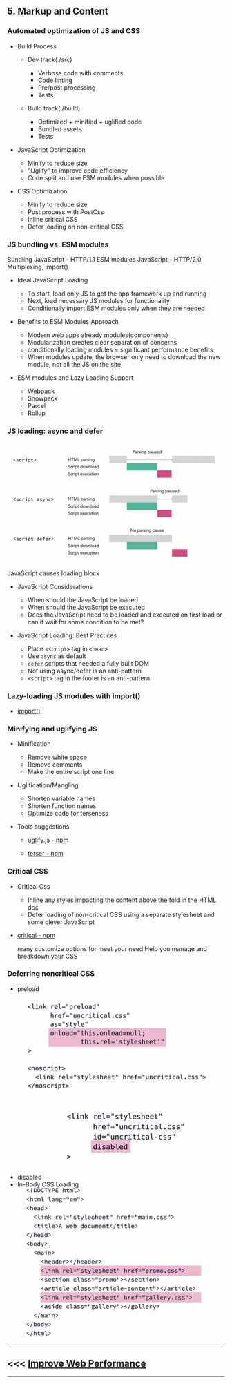 ## 5. Markup and Content

### Automated optimization of JS and CSS

- Build Process

  - Dev track(./src)

    - Verbose code with comments
    - Code linting
    - Pre/post processing
    - Tests

  - Build track(./build)

    - Optimized + minified + uglified code
    - Bundled assets
    - Tests

- JavaScript Optimization

  - Minify to reduce size
  - "Uglify" to improve code efficiency
  - Code split and use ESM modules when possible

- CSS Optimization

  - Minify to reduce size
  - Post process with PostCss
  - Inline critical CSS
  - Defer loading on non-critical CSS

### JS bundling vs. ESM modules

Bundling JavaScript - HTTP/1.1
ESM modules JavaScript - HTTP/2.0 Multiplexing, import()

- Ideal JavaScript Loading

  - To start, load only JS to get the app framework up and running
  - Next, load necessary JS modules for functionality
  - Conditionally import ESM modules only when they are needed

- Benefits to ESM Modules Approach

  - Modern web apps already modules(components)
  - Modularization creates clear separation of concerns
  - conditionally loading modules = significant performance benefits
  - When modules update, the browser only need to download the new module, not all the JS on the site

- ESM modules and Lazy Loading Support

  - Webpack
  - Snowpack
  - Parcel
  - Rollup

### JS loading: async and defer

![JS default async defer vs](../assets/JavaScript%20default%20async%20defer%20vs.PNG)

JavaScript causes loading block

- JavaScript Considerations

  - When should the JavaScript be loaded
  - When should the JavaScript be executed
  - Does the JavaScript need to be loaded and executed on first load or can it wait for some condition to be met?

- JavaScript Loading: Best Practices

  - Place `<script>` tag in `<head>`
  - Use `async` as default
  - `defer` scripts that needed a fully built DOM
  - Not using async/defer is an anti-pattern
  - `<script>` tag in the footer is an anti-pattern

### Lazy-loading JS modules with import()

- [import()](https://developer.mozilla.org/en-US/docs/Web/JavaScript/Reference/Statements/import)

### Minifying and uglifying JS

- Minification

  - Remove white space
  - Remove comments
  - Make the entire script one line

- Uglification/Mangling

  - Shorten variable names
  - Shorten function names
  - Optimize code for terseness

- Tools suggestions

  - [uglify.js - npm](https://www.npmjs.com/package/uglify-js)

  - [terser - npm](https://www.npmjs.com/package/terse)

### Critical CSS

- Critical Css

  - Inline any styles impacting the content above the fold in the HTML doc
  - Defer loading of non-critical CSS using a separate stylesheet and some clever JavaScript

- [critical - npm](https://www.npmjs.com/package/critical)

  many customize options for meet your need
  Help you manage and breakdown your CSS

### Deferring noncritical CSS

- preload ![preload](../assets/CSS%20preload.PNG)
- disabled ![disabled](../assets/CSS%20disabled.PNG)
- In-Body CSS Loading ![In-Body](../assets/CSS%20In-Body.PNG)

***
## <<< [Improve Web Performance](../README.md)
*** 